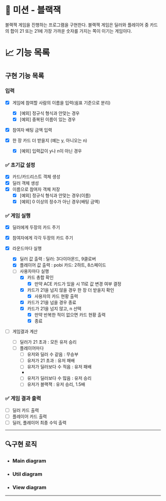 # 🚀 미션 - 블랙잭

블랙잭 게임을 진행하는 프로그램을 구현한다. 블랙잭 게임은 딜러와 플레이어 중 카드의 합이 21 또는 21에 가장 가까운 숫자를 가지는 쪽이 이기는 게임이다.

# 📈 기능 목록

## 구현 기능 목록

### 입력

- [x] 게임에 참여할 사람의 이름을 입력(쉼표 기준으로 분리)
    - [x] [예외] 정규식 형식과 안맞는 경우
    - [x] [예외] 중복된 이름이 있는 경우
- [x] 참여자 배팅 금액 입력

- [x] 한 장 카드 더 받을지 (예는 y, 아니오는 n)
    - [x] [예외] 입력값이 y나 n이 아닌 경우

### ✅ 초기값 설정

- [x] 카드/카드리스트 객체 생성
- [x] 딜러 객체 생성
- [x] 이름으로 참여자 객체 저장
    - [x] [예외] 정규식 형식과 안맞는 경우(이름)
    - [x] [예외] 0 이상의 정수가 아닌 경우(배팅 금액)

### ✅ 게임 실행

- [x] 딜러에게 두장의 카드 주기
- [x] 참여자에게 각각 두장의 카드 주기

- [x] 라운드마다 실행
    - [x] 딜러 값 출력 : 딜러: 3다이아몬드, 9클로버
    - [x] 플레이어 값 출력 : pobi 카드: 2하트, 8스페이드
    - [ ] 사용자마다 실행
        - [x] 카드 총합 확인
            - [x] 만약 ACE 카드가 있을 시 11로 값 변경 여부 결정
        - [x] 카드가 21을 넘지 않을 경우 한 장 더 받을지 확인
            - [x] 사용자의 카드 현황 출력
        - [x] 카드가 21을 넘을 경우 종료
        - [x] 카드가 21을 넘지 않고, n 선택
            - [x] 만약 반복한 적이 없으면 카드 현황 출력
            - [x] 종료

- [ ] 게임결과 계산
    - [ ] 딜러가 21 초과 : 모든 유저 승리
    - [ ] 플레이어마다
        - [ ] 유저와 딜러 수 같음 : 무승부
        - [ ] 유저가 21 초과 : 유저 패배
        - [ ] 유저가 딜러보다 수 적음 : 유저 패배
        - 
        - [ ] 유저가 딜러보다 수 많음 : 유저 승리
        - [ ] 유저가 블랙잭 : 유저 승리, 1.5배

### ✅ 게임 결과 출력

- [ ] 딜러 카드 출력
- [ ] 플레이어 카드 출력
- [ ] 딜러, 플레이어 최종 수익 출력

---

## 🔍구현 로직

- ### Main diagram


- ### Util diagram


- ### View diagram

---